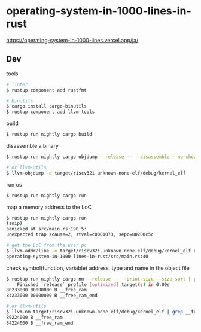 # operating-system-in-1000-lines-in-rust

https://operating-system-in-1000-lines.vercel.app/ja/

## Dev

tools
```bash
# linter
$ rustup component add rustfmt

# binutils
$ cargo install cargo-binutils
$ rustup component add llvm-tools
```

build
```bash
$ rustup run nightly cargo build
```

disassemble a binary
```bash
$ rustup run nightly cargo objdump --release -- --disassemble --no-show-raw-insn

# or llvm-utils
$ llvm-objdump -d target/riscv32i-unknown-none-elf/debug/kernel_elf
```

run os
```bash
$ rustup run nightly cargo run
```

map a memory address to the LoC
```bash
$ rustup run nightly cargo run
(snip)
panicked at src/main.rs:190:5:
unexpected trap scause=2, stval=c0001073, sepc=80200c5c

# get the LoC from the user pc
$ llvm-addr2line -e target/riscv32i-unknown-none-elf/debug/kernel_elf 80200c5c
operating-system-in-1000-lines-in-rust/src/main.rs:40
```

check symbol(function, variable) address, type and name in the object file
```bash
$ rustup run nightly cargo nm --release -- --print-size --size-sort | grep __free_ram
    Finished `release` profile [optimized] target(s) in 0.00s
80233000 00000000 B __free_ram
84233000 00000000 B __free_ram_end

# or llvm-utils
$ llvm-nm target/riscv32i-unknown-none-elf/debug/kernel_elf | grep __free_ram
80224000 B __free_ram
84224000 B __free_ram_end
```
